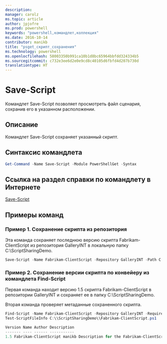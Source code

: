 ```yaml
---
description: 
manager: carolz
ms.topic: article
author: jpjofre
ms.prod: powershell
keywords: "powershell,командлет,коллекция"
ms.date: 2016-10-14
contributor: manikb
title: "psget_скрипт_сохранения"
ms.technology: powershell
ms.openlocfilehash: 58003350b991ca10b1d8bc65964bbfdd324334b5
ms.sourcegitcommit: c732e3ee6d2e0e9cd8c40105d6fbfd4d207b730d
translationtype: HT
---
```

# <a name="save-script"></a>Save-Script

Командлет Save-Script позволяет просмотреть файл сценария, сохранив его в указанном расположении.

## <a name="description"></a>Описание

Командлет Save-Script сохраняет указанный скрипт.

## <a name="cmdlet-syntax"></a>Синтаксис командлета

```powershell
Get-Command -Name Save-Script -Module PowerShellGet -Syntax
```
## <a name="cmdlet-online-help-reference"></a>Ссылка на раздел справки по командлету в Интернете

[Save-Script](http://go.microsoft.com/fwlink/?LinkId=619786)

## <a name="example-commands"></a>Примеры команд

### <a name="example-1-save-a-script-from-a-repository"></a>Пример 1. Сохранение скрипта из репозитория
Эта команда сохраняет последнюю версию скрипта Fabrikam-ClientScript из репозитория GalleryINT в локальную папку C:\ScriptSharingDemo.

```powershell
Save-Script -Name Fabrikam-ClientScript -Repository GalleryINT -Path C:\ScriptSharingDemo
```

### <a name="example-2-save-a-version-of-a-script-by-piping-from-the-find-script-cmdlet"></a>Пример 2. Сохранение версии скрипта по конвейеру из командлета Find-Script

Первая команда находит версию 1.5 скрипта Fabrikam-ClientScript в репозитории GalleryINT и сохраняет ее в папку C:\ScriptSharingDemo.

Вторая команда проверяет метаданные сохраненного скрипта.

```powershell
Find-Script -Name Fabrikam-ClientScript -Repository GalleryINT -RequiredVersion 1.5 | Save-Script -Path C:\\ScriptSharingDemo
Test-ScriptFileInfo C:\\ScriptSharingDemo\\Fabrikam-ClientScript.ps1

Version Name Author Description
------- ---- ------ -----------
1.5 Fabrikam-ClientScript manikb Description for the Fabrikam-ClientScript script
```

